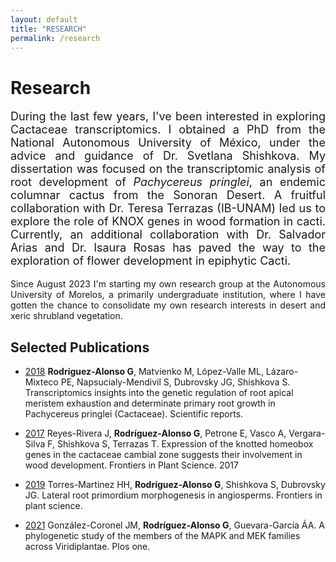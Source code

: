 ```yaml
---
layout: default
title: "RESEARCH"
permalink: /research
---
```


# Research

<div style="text-align: justify"><p style="font-size: 18px">
During the last few years, I've been interested in exploring Cactaceae transcriptomics. I obtained a PhD from the National Autonomous University of México, under the advice and guidance of Dr. Svetlana Shishkova. My dissertation was focused on the transcriptomic analysis of root development of <i>Pachycereus pringlei</i>, an endemic columnar cactus from the Sonoran Desert. A fruitful collaboration with Dr. Teresa Terrazas (IB-UNAM) led us to explore the role of KNOX genes in wood formation in cacti. Currently, an additional collaboration with Dr. Salvador Arias and Dr. Isaura Rosas has paved the way to the exploration of flower development in epiphytic Cacti.
<br>

Since August 2023 I'm starting my own research group at the Autonomous University of Morelos, a primarily undergraduate institution, where I have gotten the chance to consolidate my own research interests in desert and xeric shrubland vegetation.
<br>
</p></div>

## Selected Publications

* [2018](https://www.nature.com/articles/s41598-018-26897-1) **Rodriguez-Alonso G**, Matvienko M, López-Valle ML, Lázaro-Mixteco PE, Napsucialy-Mendivil S, Dubrovsky JG, Shishkova S. Transcriptomics insights into the genetic regulation of root apical meristem exhaustion and determinate primary root growth in Pachycereus pringlei (Cactaceae). Scientific reports.

* [2017](https://www.frontiersin.org/articles/10.3389/fpls.2017.00218/full) Reyes-Rivera J, **Rodríguez-Alonso G**, Petrone E, Vasco A, Vergara-Silva F, Shishkova S, Terrazas T. Expression of the knotted homeobox genes in the cactaceae cambial zone suggests their involvement in wood development. Frontiers in Plant Science. 2017

* [2019](https://www.frontiersin.org/articles/10.3389/fpls.2019.00206/full) Torres-Martinez HH, **Rodríguez-Alonso G**, Shishkova S, Dubrovsky JG. Lateral root primordium morphogenesis in angiosperms. Frontiers in plant science.

* [2021](https://journals.plos.org/plosone/article?id=10.1371/journal.pone.0250584) González-Coronel JM, **Rodríguez-Alonso G**, Guevara-García ÁA. A phylogenetic study of the members of the MAPK and MEK families across Viridiplantae. Plos one.
